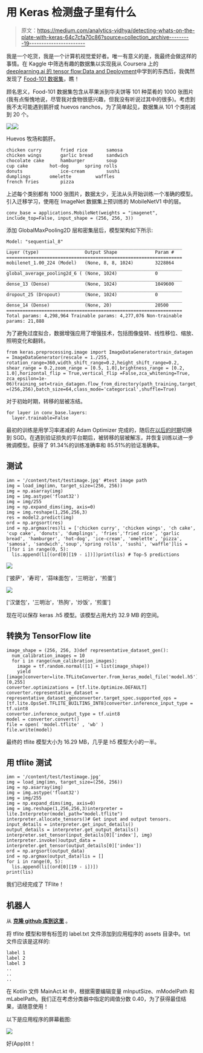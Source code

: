 # 用 Keras 检测盘子里有什么

> 原文：<https://medium.com/analytics-vidhya/detecting-whats-on-the-plate-with-keras-64c7cfa70c86?source=collection_archive---------19----------------------->

我是一个吃货，我是一个计算机视觉爱好者。唯一有意义的是，我最终会做这样的事情。在 Kaggle 中筛选有趣的数据集以实现我从 Coursera 上的 [deeplearning.ai 的 tensor flow:Data and Deployment](https://www.coursera.org/learn/device-based-models-tensorflow)中学到的东西后，我偶然发现了 [Food-101 数据集](https://www.kaggle.com/kmader/food41)，瞧！

顾名思义，Food-101 数据集包含从苹果派到华夫饼等 101 种菜肴的 1000 张图片(我有点惭愧地说，尽管我对食物很感兴趣，但我没有听说过其中的很多)。考虑到我不太可能遇到鹅肝或 huevos ranchos，为了简单起见，数据集从 101 个类削减到 20 个。

![](img/869adc34fc5461bd066d360db8536a91.png)![](img/a92c34cf292850f2261bb487cc7a3070.png)

Huevos 牧场和鹅肝。

```
chicken curry	    fried rice	     samosa
chicken wings	    garlic bread     sandwich
chocolate cake	    hamburger        soup
cup cake	    hot-dog	     spring rolls
donuts	            ice-cream	     sushi
dumplings	    omelette         waffles
french fries	    pizza
```

上述每个类别都有 1000 张图片，数据太少，无法从头开始训练一个准确的模型。引入迁移学习，使用在 ImageNet 数据集上预训练的 MobileNetV1 中的层。

```
conv_base = applications.MobileNet(weights = "imagenet", include_top=False, input_shape = (256, 256, 3))
```

添加 GlobalMaxPooling2D 层和密集层后，模型架构如下所示:

```
Model: "sequential_8" _________________________________________________________________ Layer (type)                 Output Shape              Param #    ================================================================= mobilenet_1.00_224 (Model)   (None, 8, 8, 1024)        3228864    _________________________________________________________________ global_average_pooling2d_6 ( (None, 1024)              0          _________________________________________________________________ dense_13 (Dense)             (None, 1024)              1049600    _________________________________________________________________ dropout_25 (Dropout)         (None, 1024)              0          _________________________________________________________________ dense_14 (Dense)             (None, 20)                20500      ================================================================= Total params: 4,298,964 Trainable params: 4,277,076 Non-trainable params: 21,888
```

为了避免过度拟合，数据增强应用了增强技术，包括图像旋转、线性移位、缩放、照明变化和翻转。

```
from keras.preprocessing.image import ImageDataGeneratortrain_datagen = ImageDataGenerator(rescale = 1./255, rotation_range=360,width_shift_range=0.2,height_shift_range=0.2, shear_range = 0.2,zoom_range = [0.5, 1.0],brightness_range = [0.2, 1.0],horizontal_flip = True,vertical_flip =False,zca_whitening=True, zca_epsilon=1e-06)training_set=train_datagen.flow_from_directory(path_training,target_size =(256,256),batch_size=64,class_mode='categorical',shuffle=True)
```

对于初始时期，转移的层被冻结。

```
for layer in conv_base.layers:
  layer.trainable=False
```

最初的训练是用学习率递减的 Adam Optimizer 完成的，随后[在以后的时期](https://arxiv.org/abs/1712.07628)切换到 SGD。在遇到验证损失的平台期后，被转移的层被解冻，并恢复训练以进一步微调模型。获得了 91.34%的训练准确率和 85.51%的验证准确率。

## 测试

```
imn = '/content/test/testimage.jpg' #test image path
img = load_img(imn, target_size=(256, 256))
img = np.asarray(img)
img = img.astype('float32')
img = img/255
img = np.expand_dims(img, axis=0)
img = img.reshape(1,256,256,3)
res = model2.predict(img)
ord = np.argsort(res)
ind = np.argmax(res)li = ['chicken curry', 'chicken wings', 'ch cake', 'cup cake', 'donuts', 'dumplings', 'fries','fried rice', 'garlic bread', 'hamburger', 'hot-dog', 'ice-cream', 'omelette', 'pizza', 'samosa', 'sandwich','soup','spring rolls', 'sushi', 'waffle']lis = []for i in range(0, 5):
  lis.append(li[(ord[0][19 - i])])print(lis) # Top-5 predictions
```

![](img/84c4ee9c8b6dfc56425dc1b9aeca542c.png)

['披萨'，'寿司'，'蒜味面包'，'三明治'，'煎蛋']

![](img/eb05aa2891e3a029ad69ffe9fd7b559f.png)

['汉堡包'，'三明治'，'热狗'，'炒饭'，'煎蛋']

现在可以保存 keras .h5 模型。该模型占用大约 32.9 MB 的空间。

## 转换为 TensorFlow lite

```
image_shape = (256, 256, 3)def representative_dataset_gen():
  num_calibration_images = 10
  for i in range(num_calibration_images):
    image = tf.random.normal([1] + list(image_shape))
    yield [image]converter=lite.TFLiteConverter.from_keras_model_file('model.h5')converter.default_ranges_stats=[0,255]
converter.optimizations = [tf.lite.Optimize.DEFAULT]
converter.representative_dataset = representative_dataset_genconverter.target_spec.supported_ops =[tf.lite.OpsSet.TFLITE_BUILTINS_INT8]converter.inference_input_type = tf.uint8
converter.inference_output_type = tf.uint8
model = converter.convert()
file = open( 'model.tflite' , 'wb' )
file.write(model)
```

最终的 tflite 模型大小为 16.29 MB，几乎是 h5 模型大小的一半。

## 用 tflite 测试

```
imn = '/content/test/testimage.jpg'
img = load_img(imn, target_size=(256, 256))
img = np.asarray(img)
img = img.astype('float32')
img = img/255
img = np.expand_dims(img, axis=0)
img = img.reshape(1,256,256,3)interpreter = lite.Interpreter(model_path="model.tflite")
interpreter.allocate_tensors()# Get input and output tensors.
input_details = interpreter.get_input_details()
output_details = interpreter.get_output_details()
interpreter.set_tensor(input_details[0]['index'], img)
interpreter.invoke()output_data = interpreter.get_tensor(output_details[0]['index'])
ord = np.argsort(output_data)
ind = np.argmax(output_data)lis = []
for i in range(0, 5):
  lis.append(li[(ord[0][19 - i])])
print(lis)
```

我们已经完成了 TFlite！

## 机器人

从 [**克隆 github 库到这里**](https://github.com/paarthbir77/WhatFood-Android-App) 。

将 tflite 模型和带有标签的 label.txt 文件添加到应用程序的 assets 目录中。txt 文件应该是这样的:

```
label 1
label 2
label 3
..
..
..
```

在 Kotlin 文件 MainAct.kt 中，根据需要编辑变量 mInputSize、mModelPath 和 mLabelPath。我们正在考虑分类器中指定的阈值分数 0.40，为了获得最佳结果，请随意使用！

以下是应用程序的屏幕截图:

![](img/7bf7496a6fd6d922dfbceb737dca4292.png)

好(App)tit！